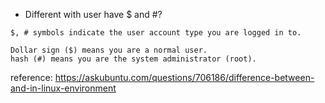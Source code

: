 - Different with user have $ and #?
```
$, # symbols indicate the user account type you are logged in to.

Dollar sign ($) means you are a normal user.
hash (#) means you are the system administrator (root).
```
reference: https://askubuntu.com/questions/706186/difference-between-and-in-linux-environment
